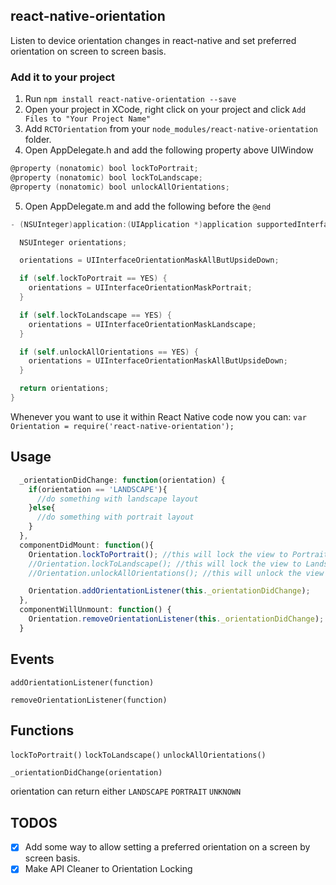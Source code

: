 ## react-native-orientation
Listen to device orientation changes in react-native and set preferred orientation on screen to screen basis.

### Add it to your project

1. Run `npm install react-native-orientation --save`
2. Open your project in XCode, right click on your project and click `Add Files to "Your Project Name"`
3. Add `RCTOrientation` from your `node_modules/react-native-orientation` folder.
4. Open AppDelegate.h and add the following property above UIWindow
```objective-c
@property (nonatomic) bool lockToPortrait;
@property (nonatomic) bool lockToLandscape;
@property (nonatomic) bool unlockAllOrientations;
```
5. Open AppDelegate.m and add the following before the `@end`

```objective-c
- (NSUInteger)application:(UIApplication *)application supportedInterfaceOrientationsForWindow:(UIWindow *)window {

  NSUInteger orientations;

  orientations = UIInterfaceOrientationMaskAllButUpsideDown;

  if (self.lockToPortrait == YES) {
    orientations = UIInterfaceOrientationMaskPortrait;
  }

  if (self.lockToLandscape == YES) {
    orientations = UIInterfaceOrientationMaskLandscape;
  }

  if (self.unlockAllOrientations == YES) {
    orientations = UIInterfaceOrientationMaskAllButUpsideDown;
  }

  return orientations;
}
```

Whenever you want to use it within React Native code now you can:
`var Orientation = require('react-native-orientation');`


## Usage

```javascript
  _orientationDidChange: function(orientation) {
    if(orientation == 'LANDSCAPE'){
      //do something with landscape layout
    }else{
      //do something with portrait layout
    }
  },
  componentDidMount: function(){
    Orientation.lockToPortrait(); //this will lock the view to Portrait
    //Orientation.lockToLandscape(); //this will lock the view to Landscape
    //Orientation.unlockAllOrientations(); //this will unlock the view to all Orientations

    Orientation.addOrientationListener(this._orientationDidChange);
  },
  componentWillUnmount: function() {
    Orientation.removeOrientationListener(this._orientationDidChange);
  }
```

## Events

`addOrientationListener(function)`

`removeOrientationListener(function)`

## Functions

`lockToPortrait()`
`lockToLandscape()`
`unlockAllOrientations()`

`_orientationDidChange(orientation)`

orientation can return either `LANDSCAPE` `PORTRAIT` `UNKNOWN`

## TODOS

- [x] Add some way to allow setting a preferred orientation on a screen by screen basis.
- [x] Make API Cleaner to Orientation Locking

